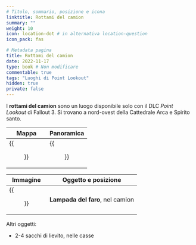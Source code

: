 ```yaml
---
# Titolo, sommario, posizione e icona
linktitle: Rottami del camion
summary: ""
weight: 10
icon: location-dot # in alternativa location-question
icon_pack: fas

# Metadata pagina
title: Rottami del camion
date: 2022-11-17
type: book # Non modificare
commentable: true
tags: "Luoghi di Point Lookout"
hidden: true
private: false 
---
```


<div class="fo3">


I **rottami del camion** sono un luogo disponibile solo con il DLC *Point Lookout* di Fallout 3. Si trovano a nord-ovest della Cattedrale Arca e Spirito santo.

| Mappa                        | Panoramica               |
| ---------------------------- | ------------------------ |
| {{<figure src="fo3/Truck_Wreckage_loc.webp">}}| {{<figure src="fo3/Truck_Wreckage.webp">}}| 

| Immagine                                       | Oggetto e posizione              |
| ---------------------------------------------- | -------------------------------- |
| {{<figure src="fo3/Fo3PL_lighthouse_bulb_truck_wreckage.webp">}}| **Lampada del faro**, nel camion |


Altri oggetti:
- 2-4 sacchi di lievito, nelle casse

</div>
